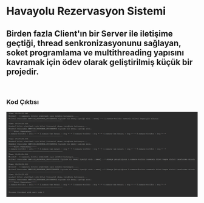 # Havayolu Rezervasyon Sistemi


## Birden fazla Client'ın bir Server ile iletişime geçtiği, thread senkronizasyonunu sağlayan, soket programlama ve multithreading yapısını kavramak için ödev olarak geliştirilmiş küçük bir projedir. 
<br/>

### Kod Çıktısı


![program çıktısı](https://github.com/serhatylmzr/AirlineTicketSystem/blob/master/image.PNG)


